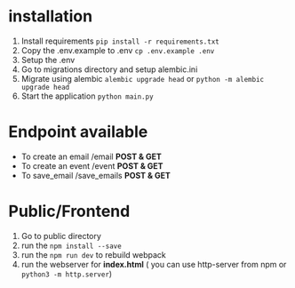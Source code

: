 # installation

1. Install requirements ``pip install -r requirements.txt``
2. Copy the .env.example to .env ``cp .env.example .env``
3. Setup the .env
4. Go to migrations directory and setup alembic.ini 
6. Migrate using alembic ``alembic upgrade head`` or ``python -m alembic upgrade head``
7. Start the application ``python main.py``

# Endpoint available
- To create an email /email **POST & GET**
- To create an event /event **POST & GET**
- To save_email /save_emails **POST & GET**

# Public/Frontend

1. Go to public directory
2. run the ``npm install --save``
3. run the ``npm run dev`` to rebuild webpack
4. run the webserver for **index.html** ( you can use http-server from npm or ``python3 -m http.server``)
